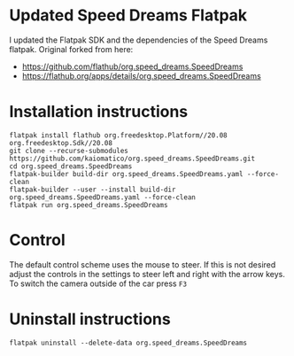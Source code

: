 # Updated Speed Dreams Flatpak
I updated the Flatpak SDK and the dependencies of the Speed Dreams flatpak. Original forked from here: 
- https://github.com/flathub/org.speed_dreams.SpeedDreams
- https://flathub.org/apps/details/org.speed_dreams.SpeedDreams

# Installation instructions
```
flatpak install flathub org.freedesktop.Platform//20.08 org.freedesktop.Sdk//20.08
git clone --recurse-submodules https://github.com/kaiomatico/org.speed_dreams.SpeedDreams.git
cd org.speed_dreams.SpeedDreams
flatpak-builder build-dir org.speed_dreams.SpeedDreams.yaml --force-clean
flatpak-builder --user --install build-dir org.speed_dreams.SpeedDreams.yaml --force-clean
flatpak run org.speed_dreams.SpeedDreams
```
# Control
The default control scheme uses the mouse to steer. If this is not desired adjust the controls in the settings to steer left and right with the arrow keys. To switch the camera outside of the car press `F3`

# Uninstall instructions
```
flatpak uninstall --delete-data org.speed_dreams.SpeedDreams
```

